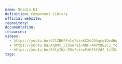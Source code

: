 ```yaml
---
name: Shadcn UI
definition: Component Library
official website:
repository:
documentation: 
resources: 
videos:
  - https://youtu.be/G7lZBKFFnls?si=KCXdC0hqcw1QwdHo
  - https://youtu.be/AqmMx_JidGo?si=NhF-4WPt0B2C5_Yc
  - https://youtu.be/9JtyIKp-DRs?si=xFzKfSfVdf_tvJZc
tags:
---
```

